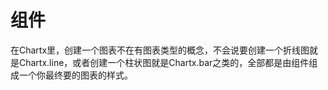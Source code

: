 组件
=================

在Chartx里，创建一个图表不在有图表类型的概念，不会说要创建一个折线图就是Chartx.line，或者创建一个柱状图就是Chartx.bar之类的，全部都是由组件组成一个你最终要的图表的样式。